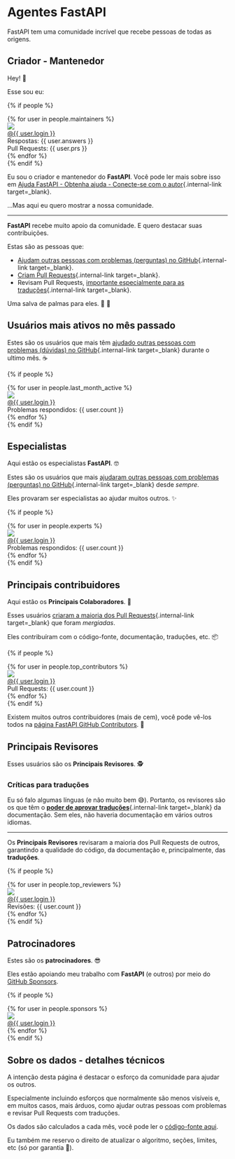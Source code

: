 # Agentes FastAPI

FastAPI tem uma comunidade incrível que recebe pessoas de todas as origens.

## Criador - Mantenedor

Hey! 👋

Esse sou eu:

{% if people %}
<div class="user-list user-list-center">
{% for user in people.maintainers %}

<div class="user"><a href="{{ user.url }}" target="_blank"><div class="avatar-wrapper"><img src="{{ user.avatarUrl }}"/></div><div class="title">@{{ user.login }}</div></a> <div class="count">Respostas: {{ user.answers }}</div><div class="count">Pull Requests: {{ user.prs }}</div></div>
{% endfor %}

</div>
{% endif %}

Eu sou o criador e mantenedor do **FastAPI**. Você pode ler mais sobre isso em [Ajuda FastAPI - Obtenha ajuda - Conecte-se com o autor](help-fastapi.md#connect-with-the-author){.internal-link target=_blank}.

...Mas aqui eu quero mostrar a nossa comunidade.

---

**FastAPI** recebe muito apoio da comunidade. E quero destacar suas contribuições.

Estas são as pessoas que:

* [Ajudam outras pessoas com problemas (perguntas) no GitHub](help-fastapi.md#help-others-with-issues-in-github){.internal-link target=_blank}.
* [Criam Pull Requests](help-fastapi.md#create-a-pull-request){.internal-link target=_blank}.
* Revisam Pull Requests, [importante especialmente para as traduções](contributing.md#translations){.internal-link target=_blank}.

Uma salva de palmas para eles. 👏 🙇

## Usuários mais ativos no mês passado

Estes são os usuários que mais têm [ajudado outras pessoas com problemas (dúvidas) no GitHub](help-fastapi.md#help-others-with-issues-in-github){.internal-link target=_blank} durante o ultimo mês. ☕

{% if people %}
<div class="user-list user-list-center">
{% for user in people.last_month_active %}

<div class="user"><a href="{{ user.url }}" target="_blank"><div class="avatar-wrapper"><img src="{{ user.avatarUrl }}"/></div><div class="title">@{{ user.login }}</div></a> <div class="count">Problemas respondidos: {{ user.count }}</div></div>
{% endfor %}

</div>
{% endif %}

## Especialistas

Aqui estão os especialistas **FastAPI**. 🤓

 
Estes são os usuários que mais [ajudaram outras pessoas com problemas (perguntas) no GitHub](help-fastapi.md#help-others-with-issues-in-github){.internal-link target=_blank} desde *sempre*.

Eles provaram ser especialistas ao ajudar muitos outros. ✨

{% if people %}
<div class="user-list user-list-center">
{% for user in people.experts %}

<div class="user"><a href="{{ user.url }}" target="_blank"><div class="avatar-wrapper"><img src="{{ user.avatarUrl }}"/></div><div class="title">@{{ user.login }}</div></a> <div class="count">Problemas respondidos: {{ user.count }}</div></div>
{% endfor %}

</div>
{% endif %}

## Principais contribuidores

Aqui estão os **Principais Colaboradores**. 👷

Esses usuários [criaram a maioria dos Pull Requests](help-fastapi.md#create-a-pull-request){.internal-link target=_blank} que foram *mergiadas*.

Eles contribuíram com o código-fonte, documentação, traduções, etc. 📦

{% if people %}
<div class="user-list user-list-center">
{% for user in people.top_contributors %}

<div class="user"><a href="{{ user.url }}" target="_blank"><div class="avatar-wrapper"><img src="{{ user.avatarUrl }}"/></div><div class="title">@{{ user.login }}</div></a> <div class="count">Pull Requests: {{ user.count }}</div></div>
{% endfor %}

</div>
{% endif %}

Existem muitos outros contribuidores (mais de cem), você pode vê-los todos na <a href="https://github.com/tiangolo/fastapi/graphs/contributors" class="external-link" target="_blank">página FastAPI GitHub Contributors</a>. 👷

## Principais Revisores

Esses usuários são os **Principais Revisores**. 🕵️

### Críticas para traduções

Eu só falo algumas línguas (e não muito bem 😅). Portanto, os revisores são os que têm o [**poder de aprovar traduções**](contributing.md#translations){.internal-link target=_blank} da documentação. Sem eles, não haveria documentação em vários outros idiomas.

---

Os **Principais Revisores** revisaram a maioria dos Pull Requests de outros, garantindo a qualidade do código, da documentação e, principalmente, das **traduções**.

{% if people %}
<div class="user-list user-list-center">
{% for user in people.top_reviewers %}

<div class="user"><a href="{{ user.url }}" target="_blank"><div class="avatar-wrapper"><img src="{{ user.avatarUrl }}"/></div><div class="title">@{{ user.login }}</div></a> <div class="count">Revisões: {{ user.count }}</div></div>
{% endfor %}

</div>
{% endif %}

## Patrocinadores

Estes são os **patrocinadores**. 😎

Eles estão apoiando meu trabalho com **FastAPI** (e outros) por meio do <a href="https://github.com/sponsors/tiangolo" class="external-link" target="_blank">GitHub Sponsors</a>.

{% if people %}
<div class="user-list user-list-center">
{% for user in people.sponsors %}

<div class="user"><a href="{{ user.url }}" target="_blank"><div class="avatar-wrapper"><img src="{{ user.avatarUrl }}"/></div><div class="title">@{{ user.login }}</div></a></div>
{% endfor %}

</div>
{% endif %}

## Sobre os dados - detalhes técnicos

A intenção desta página é destacar o esforço da comunidade para ajudar os outros.

Especialmente incluindo esforços que normalmente são menos visíveis e, em muitos casos, mais árduos, como ajudar outras pessoas com problemas e revisar Pull Requests com traduções.

Os dados são calculados a cada mês, você pode ler o <a href="https://github.com/tiangolo/fastapi/blob/master/.github/actions/people/app/main.py" class="external-link" target="_blank">código-fonte aqui</a>.

Eu também me reservo o direito de atualizar o algoritmo, seções, limites, etc (só por garantia 🤷).
